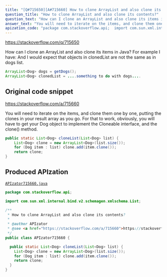 ```yaml
---
title: "[Q#715650][A#715660] How to clone ArrayList and also clone its contents?"
question_title: "How to clone ArrayList and also clone its contents?"
question_text: "How can I clone an ArrayList and also clone its items in Java? For example I have: And I would expect that objects in clonedList are not the same as in dogs list."
answer_text: "You will need to iterate on the items, and clone them one by one, putting the clones in your result array as you go. For that to work, obviously, you will have to get your Dog object to implement the Cloneable interface, and the clone() method."
apization_code: "package com.stackoverflow.api;  import com.sun.xml.internal.bind.v2.schemagen.xmlschema.List;  /**  * How to clone ArrayList and also clone its contents?  *  * @author APIzator  * @see <a href=\"https://stackoverflow.com/a/715660\">https://stackoverflow.com/a/715660</a>  */ public class APIzator715660 {    public static List<Dog> cloneList(List<Dog> list) {     List<Dog> clone = new ArrayList<Dog>(list.size());     for (Dog item : list) clone.add(item.clone());     return clone;   } }"
---
```


https://stackoverflow.com/q/715650

How can I clone an ArrayList and also clone its items in Java?
For example I have:
And I would expect that objects in clonedList are not the same as in dogs list.


```java
ArrayList<Dog> dogs = getDogs();
ArrayList<Dog> clonedList = ....something to do with dogs....
```


## Original code snippet

https://stackoverflow.com/a/715660

You will need to iterate on the items, and clone them one by one, putting the clones in your result array as you go.
For that to work, obviously, you will have to get your Dog object to implement the Cloneable interface, and the clone() method.

```java
public static List<Dog> cloneList(List<Dog> list) {
    List<Dog> clone = new ArrayList<Dog>(list.size());
    for (Dog item : list) clone.add(item.clone());
    return clone;
}
```

## Produced APIzation

[`APIzator715660.java`](https://github.com/pasqualesalza/apization-temp-data/raw/master/apizations/java/APIzator715660.java)

```java
package com.stackoverflow.api;

import com.sun.xml.internal.bind.v2.schemagen.xmlschema.List;

/**
 * How to clone ArrayList and also clone its contents?
 *
 * @author APIzator
 * @see <a href="https://stackoverflow.com/a/715660">https://stackoverflow.com/a/715660</a>
 */
public class APIzator715660 {

  public static List<Dog> cloneList(List<Dog> list) {
    List<Dog> clone = new ArrayList<Dog>(list.size());
    for (Dog item : list) clone.add(item.clone());
    return clone;
  }
}

```